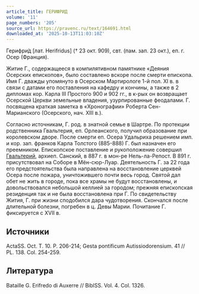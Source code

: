```yaml
---
article_title: ГЕРИФРИД
volume: '11'
page_numbers: '205'
source_url: https://pravenc.ru/text/164691.html
downloaded_at: '2025-10-13T11:03:10Z'
---
```


Герифри́д [лат. Herifridus] († 23 окт. 909), свт. (пам. зап. 23 окт.), еп. г. Осер (Франция).

Житие Г., содержащееся в компилятивном памятнике «Деяния Осерских епископов», было составлено вскоре после смерти епископа. Имя Г. дважды упомянуто в Осерском Мартирологе 1-й пол. XI в. в связи с датами его поставления на кафедру и кончины, а также в 2 дипломах кор. Карла III Простого 900 и 902 гг., в к-рых он возвращает Осерской Церкви земельные владения, узурпированные феодалами. Г. посвящена краткая заметка в «Хронографии» Роберта Сен-Марианского (Осерского, нач. XIII в.).

Согласно источникам, Г. род. в знатной семье в Шартре. По протекции родственника Гвальтерия, еп. Орлеанского, получил образование при королевском дворе. После смерти еп. Осера Удальриха решением имп. и кор. зап. франков Карла Толстого (885-888) Г. был назначен его преемником. Епископское поставление и рукоположение совершил [Гвальтерий](https://pravenc.ru/text/Гвальтерий.html), архиеп. Санский, в 887 г. в мон-ре Нель-ла-Репост. В 891 г. присутствовал на Соборе в Мён-сюр-Луар. Деятельность Г. за 22 года его предстоятельства была направлена на восстановление церквей Осера после пожара, уничтожившего почти весь город. Святой дал обет не жить в городе, пока все храмы не будут восстановлены, и довольствовался небольшой келлией за городом; прежняя епископская резиденция так и не была восстановлена при Г. По свидетельству Жития, Г. при жизни сподобился дара чудотворения. Скончался после длительной болезни, погребен в ц. Девы Марии. Почитание Г. фиксируется с XVII в.

## Источники

ActaSS. Oct. T. 10. P. 206-214; Gesta pontificum Autissiodorensium. 41 // PL. 138. Col. 254-259.

## Литература

Bataille G. Erifredo di Auxerre // BiblSS. Vol. 4. Col. 1326.
